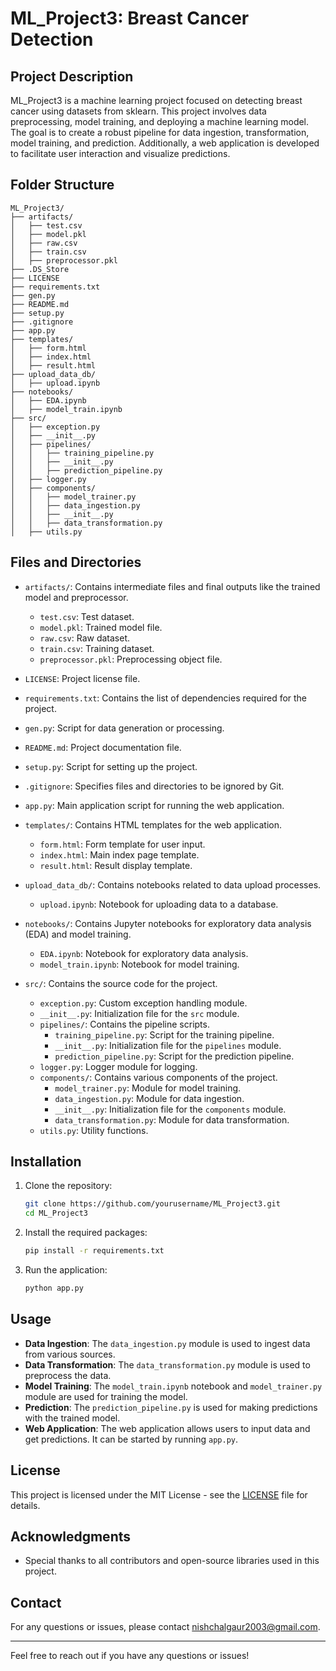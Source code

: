 # ML_Project3: Breast Cancer Detection

## Project Description
ML_Project3 is a machine learning project focused on detecting breast cancer using datasets from sklearn. This project involves data preprocessing, model training, and deploying a machine learning model. The goal is to create a robust pipeline for data ingestion, transformation, model training, and prediction. Additionally, a web application is developed to facilitate user interaction and visualize predictions.

## Folder Structure

```
ML_Project3/
├── artifacts/
│   ├── test.csv
│   ├── model.pkl
│   ├── raw.csv
│   ├── train.csv
│   ├── preprocessor.pkl
├── .DS_Store
├── LICENSE
├── requirements.txt
├── gen.py
├── README.md
├── setup.py
├── .gitignore
├── app.py
├── templates/
│   ├── form.html
│   ├── index.html
│   ├── result.html
├── upload_data_db/
│   ├── upload.ipynb
├── notebooks/
│   ├── EDA.ipynb
│   ├── model_train.ipynb
├── src/
│   ├── exception.py
│   ├── __init__.py
│   ├── pipelines/
│   │   ├── training_pipeline.py
│   │   ├── __init__.py
│   │   ├── prediction_pipeline.py
│   ├── logger.py
│   ├── components/
│   │   ├── model_trainer.py
│   │   ├── data_ingestion.py
│   │   ├── __init__.py
│   │   ├── data_transformation.py
│   ├── utils.py
```

## Files and Directories

- `artifacts/`: Contains intermediate files and final outputs like the trained model and preprocessor.
  - `test.csv`: Test dataset.
  - `model.pkl`: Trained model file.
  - `raw.csv`: Raw dataset.
  - `train.csv`: Training dataset.
  - `preprocessor.pkl`: Preprocessing object file.

- `LICENSE`: Project license file.

- `requirements.txt`: Contains the list of dependencies required for the project.

- `gen.py`: Script for data generation or processing.

- `README.md`: Project documentation file.

- `setup.py`: Script for setting up the project.

- `.gitignore`: Specifies files and directories to be ignored by Git.

- `app.py`: Main application script for running the web application.

- `templates/`: Contains HTML templates for the web application.
  - `form.html`: Form template for user input.
  - `index.html`: Main index page template.
  - `result.html`: Result display template.

- `upload_data_db/`: Contains notebooks related to data upload processes.
  - `upload.ipynb`: Notebook for uploading data to a database.

- `notebooks/`: Contains Jupyter notebooks for exploratory data analysis (EDA) and model training.
  - `EDA.ipynb`: Notebook for exploratory data analysis.
  - `model_train.ipynb`: Notebook for model training.

- `src/`: Contains the source code for the project.
  - `exception.py`: Custom exception handling module.
  - `__init__.py`: Initialization file for the `src` module.
  - `pipelines/`: Contains the pipeline scripts.
    - `training_pipeline.py`: Script for the training pipeline.
    - `__init__.py`: Initialization file for the `pipelines` module.
    - `prediction_pipeline.py`: Script for the prediction pipeline.
  - `logger.py`: Logger module for logging.
  - `components/`: Contains various components of the project.
    - `model_trainer.py`: Module for model training.
    - `data_ingestion.py`: Module for data ingestion.
    - `__init__.py`: Initialization file for the `components` module.
    - `data_transformation.py`: Module for data transformation.
  - `utils.py`: Utility functions.

## Installation

1. Clone the repository:
   ```bash
   git clone https://github.com/yourusername/ML_Project3.git
   cd ML_Project3
   ```

2. Install the required packages:
   ```bash
   pip install -r requirements.txt
   ```

3. Run the application:
   ```bash
   python app.py
   ```

## Usage

- **Data Ingestion**: The `data_ingestion.py` module is used to ingest data from various sources.
- **Data Transformation**: The `data_transformation.py` module is used to preprocess the data.
- **Model Training**: The `model_train.ipynb` notebook and `model_trainer.py` module are used for training the model.
- **Prediction**: The `prediction_pipeline.py` is used for making predictions with the trained model.
- **Web Application**: The web application allows users to input data and get predictions. It can be started by running `app.py`.

## License

This project is licensed under the MIT License - see the [LICENSE](LICENSE) file for details.


## Acknowledgments

- Special thanks to all contributors and open-source libraries used in this project.
  
## Contact

For any questions or issues, please contact [nishchalgaur2003@gmail.com](mailto:nishchalgaur2003@gmail.com).


---

Feel free to reach out if you have any questions or issues!
